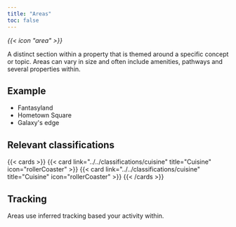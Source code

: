 ```yaml
---
title: "Areas"
toc: false
---
```


<i class="bigIcon">{{< icon "area" >}}</i>

A distinct section within a property that is themed around a specific concept or topic. Areas can vary in size and often include amenities, pathways and several properties within.


## Example

* Fantasyland
* Hometown Square
* Galaxy's edge


## Relevant classifications

{{< cards  >}}
  {{< card link="../../classifications/cuisine" title="Cuisine" icon="rollerCoaster" >}}
  {{< card link="../../classifications/cuisine" title="Cuisine" icon="rollerCoaster" >}}
{{< /cards >}}

## Tracking
Areas use inferred tracking based your activity within.
